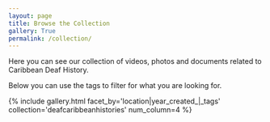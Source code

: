 ```yaml
---
layout: page
title: Browse the Collection
gallery: True
permalink: /collection/
---
```


Here you can see our collection of videos, photos and documents related to Caribbean Deaf History. 

Below you can use the tags to filter for what you are looking for. 

{% include gallery.html facet_by='location|year_created_|_tags' collection='deafcaribbeanhistories' num_column=4 %}
